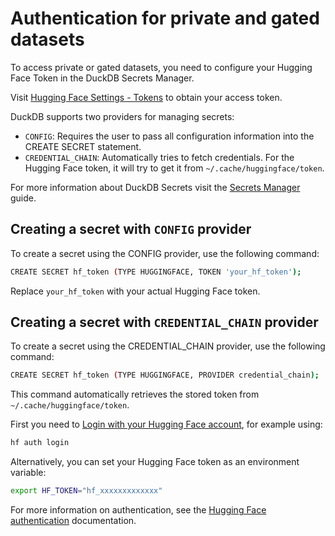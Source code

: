 # Authentication for private and gated datasets

To access private or gated datasets, you need to configure your Hugging Face Token in the DuckDB Secrets Manager.

Visit [Hugging Face Settings - Tokens](https://huggingface.co/settings/tokens) to obtain your access token.

DuckDB supports two providers for managing secrets:

- `CONFIG`: Requires the user to pass all configuration information into the CREATE SECRET statement.
- `CREDENTIAL_CHAIN`: Automatically tries to fetch credentials. For the Hugging Face token, it will try to get it from  `~/.cache/huggingface/token`.

For more information about DuckDB Secrets visit the [Secrets Manager](https://duckdb.org/docs/configuration/secrets_manager.html) guide.

## Creating a secret with `CONFIG` provider

To create a secret using the CONFIG provider, use the following command:

```bash
CREATE SECRET hf_token (TYPE HUGGINGFACE, TOKEN 'your_hf_token');
```

Replace `your_hf_token` with your actual Hugging Face token.

## Creating a secret with `CREDENTIAL_CHAIN` provider

To create a secret using the CREDENTIAL_CHAIN provider, use the following command:

```bash
CREATE SECRET hf_token (TYPE HUGGINGFACE, PROVIDER credential_chain);
```

This command automatically retrieves the stored token from `~/.cache/huggingface/token`.

First you need to [Login with your Hugging Face account](/docs/huggingface_hub/quick-start#login), for example using:

```bash
hf auth login
```

Alternatively, you can set your Hugging Face token as an environment variable:

```bash
export HF_TOKEN="hf_xxxxxxxxxxxxx"
```

For more information on authentication, see the [Hugging Face authentication](/docs/huggingface_hub/main/en/quick-start#authentication) documentation.
